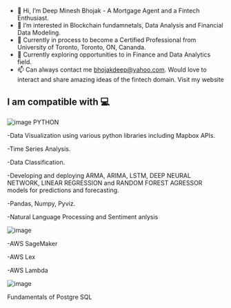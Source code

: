 - 👋 Hi, I’m Deep Minesh Bhojak - A Mortgage Agent and a Fintech Enthusiast.
- 👀 I’m interested in Blockchain fundamnetals, Data Analysis and Financial Data Modeling.
- 🌱 Currently in process to become a Certified Professional from University of Toronto, Toronto, ON, Cananda.
- 💞️ Currently exploring opportunities to in Finance and Data Analytics field.
- 📫 Can always contact me bhojakdeep@yahoo.com. Would love to interact and share amazing ideas of the fintech domain.
      Visit my website 


## I am compatible with 💻
![image](https://user-images.githubusercontent.com/86626839/142473865-9fd7776a-5abb-4ca3-bc14-a64b5d1080f4.png)
 PYTHON
 
 
-Data Visualization using various python libraries including Mapbox APIs.

-Time Series Analysis.

-Data Classification.

-Developing and deploying ARMA, ARIMA, LSTM, DEEP NEURAL NETWORK, LINEAR REGRESSION and RANDOM FOREST AGRESSOR models for predictions and forecasting.

-Pandas, Numpy, Pyviz.

-Natural Language Processing and Sentiment anlysis



![image](https://user-images.githubusercontent.com/86626839/142473409-0a301fde-6712-4842-b9cc-a049df6f4d97.png)

-AWS SageMaker

-AWS Lex

-AWS Lambda



![image](https://user-images.githubusercontent.com/86626839/142473595-2765c3ae-217a-499f-befd-36ce033ff1f1.png)


Fundamentals of Postgre SQL



<!---
Deep-space1/Deep-space1 is a ✨ special ✨ repository because its `README.md` (this file) appears on your GitHub profile.
You can click the Preview link to take a look at your changes.
--->
